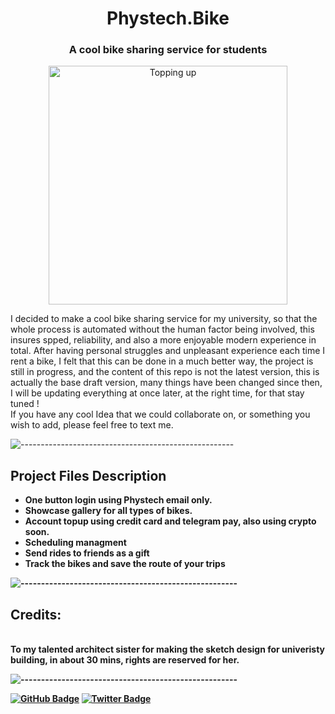 <h1 align="center"> Phystech.Bike</h1>
<h3 align="center"> A cool bike sharing service for students</h3>

<p align="center"> 
<img src="gif/tu.gif" alt="Topping up" height="382px">
</p>

<p>I decided to make a cool bike sharing service for my university, so that the whole process is automated without the human factor being involved, this insures spped, reliability, and also a more enjoyable modern experience in total. After having personal struggles and unpleasant experience each time I rent a bike, I felt that this can be done in a much better way, the project is still in progress, and the content of this repo is not the latest version, this is actually the base draft version, many things have been changed since then, I will be updating everything at once later, at the right time, for that stay tuned !
<br> If you have any cool Idea that we could collaborate on, or something you wish to add, please feel free to text me.
</p>

![-----------------------------------------------------](https://raw.githubusercontent.com/andreasbm/readme/master/assets/lines/solar.png)
<h2> Project Files Description</h2>

<ul>
  <li><b>One button login using Phystech email only.</li>
  <li><b>Showcase gallery for all types of bikes.</li>
  <li><b>Account topup using credit card and telegram pay, also using crypto soon.</li>
  <li><b>Scheduling managment</li>
  <li><b>Send rides to friends as a gift</li>
  <li><b>Track the bikes and save the route of your trips</li>
</ul>

![-----------------------------------------------------](https://raw.githubusercontent.com/andreasbm/readme/master/assets/lines/solar.png)
<h2> Credits:</h2>
<p>
  <br>
  To my talented architect sister for making the sketch design for univeristy building, in about 30 mins, rights are reserved for her.
</p>

![-----------------------------------------------------](https://raw.githubusercontent.com/andreasbm/readme/master/assets/lines/solar.png)

[![GitHub Badge](https://img.shields.io/badge/GitHub-100000?style=for-the-badge&logo=github&logoColor=white)](https://github.com/alridha)
[![Twitter Badge](https://img.shields.io/badge/Twitter-1DA1F2?style=for-the-badge&logo=twitter&logoColor=white)](https://twitter.com/0xridha)
